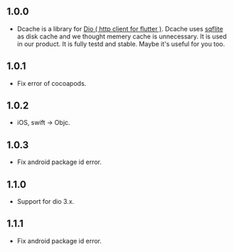 ## 1.0.0

* Dcache is a library for [Dio ( http client for flutter )](https://github.com/flutterchina/dio). Dcache uses [sqflite](https://github.com/tekartik/sqflite) as disk cache and we thought memery cache is unnecessary. It is used in our product. It is fully testd and stable. Maybe it's useful for you too.

## 1.0.1

* Fix error of cocoapods.

## 1.0.2

* iOS, swift -> Objc.

## 1.0.3

* Fix android package id error.

## 1.1.0

* Support for dio 3.x.

## 1.1.1

* Fix android package id error.